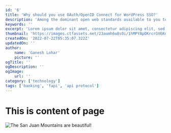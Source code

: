 ```yaml
---
id: '6'
title: 'Why should you use OAuth/OpenID Connect for WordPress SSO?'
description: 'Among the dominant open web standards available to you today, OAuth and OpenID Connect (OIDC) are perhaps the most flexible, reliable, and easy to use. Let’s see why both these are so widely used, and why you may want to think about implementing Single Sign-On (SSO) onto your website.'
keywords: ''
excerpt: 'Lorem ipsum dolor sit amet, consectetur adipiscing elit, sed do eiusmod tempor incididunt ut labore et dolore magna aliqua. Praesent elementum facilisis leo vel fringilla est ullamcorper eget. At imperdiet dui accumsan sit amet nulla facilities morbi tempus.'
thumbnail: 'https://images.ctfassets.net/23aumh6u8s0i/1hMPYApOKrcrGV6Koi2Ekt/041eb09b09ae149d3d497beae72ee221/Introducing_Auth0_Actions02A.png'
createdOn: '2022-07-22T05:35:07.322Z'
updatedOn: ''
author:
    name: 'Ganesh Lohar'
    picture: ''
ogTitle: ''
ogDescription: ''
ogImage:
    url: ''
category: ['technology']
tags: ['banking', 'fapi', 'api protocol']
---
```


# This is content of page

![The San Juan Mountains are beautiful!](https://mdg.imgix.net/assets/images/san-juan-mountains.jpg?auto=format&fit=clip&q=40&w=1080)

